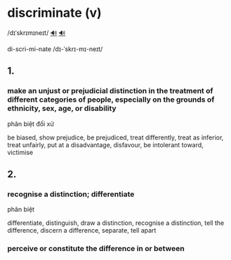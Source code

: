 # discriminate (v)

/dɪˈskrɪmɪneɪt/ [🔊](https://www.oxfordlearnersdictionaries.com/media/english/uk_pron/d/dis/discr/discriminate__gb_3.mp3) [🔊](https://www.oxfordlearnersdictionaries.com/media/english/us_pron/d/dis/discr/discriminate__us_1.mp3)

di-scri-mi-nate /dɪ-ˈskrɪ-mɪ-neɪt/

## 1.

### make an unjust or prejudicial distinction in the treatment of different categories of people, especially on the grounds of ethnicity, sex, age, or disability

phân biệt đối xử

be biased, show prejudice, be prejudiced, treat differently, treat as inferior, treat unfairly, put at a disadvantage, disfavour, be intolerant toward, victimise

## 2.

### recognise a distinction; differentiate

phân biệt

differentiate, distinguish, draw a distinction, recognise a distinction, tell the difference, discern a difference, separate, tell apart

### perceive or constitute the difference in or between